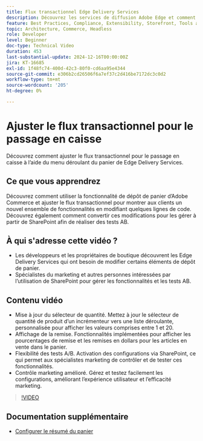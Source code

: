 ```yaml
---
title: Flux transactionnel Edge Delivery Services
description: Découvrez les services de diffusion Adobe Edge et comment modifier le flux transactionnel.
feature: Best Practices, Compliance, Extensibility, Storefront, Tools and External Services
topic: Architecture, Commerce, Headless
role: Developer
level: Beginner
doc-type: Technical Video
duration: 453
last-substantial-update: 2024-12-16T00:00:00Z
jira: KT-16685
exl-id: 1f48fc74-400d-42c3-80f0-cd6aa95e4344
source-git-commit: e306b2cd26506f6a7ef37c2d416be7172dc3c0d2
workflow-type: tm+mt
source-wordcount: '205'
ht-degree: 0%

---
```


# Ajuster le flux transactionnel pour le passage en caisse

Découvrez comment ajuster le flux transactionnel pour le passage en caisse à l’aide du menu déroulant du panier de Edge Delivery Services.

## Ce que vous apprendrez

Découvrez comment utiliser la fonctionnalité de dépôt de panier d’Adobe Commerce et ajuster le flux transactionnel pour montrer aux clients un nouvel ensemble de fonctionnalités en modifiant quelques lignes de code.  Découvrez également comment convertir ces modifications pour les gérer à partir de SharePoint afin de réaliser des tests AB.

## À qui s&#39;adresse cette vidéo ?

* Les développeurs et les propriétaires de boutique découvrent les Edge Delivery Services qui ont besoin de modifier certains éléments de dépôt de panier.
* Spécialistes du marketing et autres personnes intéressées par l’utilisation de SharePoint pour gérer les fonctionnalités et les tests AB.

## Contenu vidéo

* Mise à jour du sélecteur de quantité. Mettez à jour le sélecteur de quantité de produit d’un incrémenteur vers une liste déroulante, personnalisée pour afficher les valeurs comprises entre 1 et 20.
* Affichage de la remise. Fonctionnalités implémentées pour afficher les pourcentages de remise et les remises en dollars pour les articles en vente dans le panier.
* Flexibilité des tests A/B. Activation des configurations via SharePoint, ce qui permet aux spécialistes marketing de contrôler et de tester ces fonctionnalités.
* Contrôle marketing amélioré. Gérez et testez facilement les configurations, améliorant l’expérience utilisateur et l’efficacité marketing.

>[!VIDEO](https://video.tv.adobe.com/v/3442353?learn=on&captions=fre_fr)

## Documentation supplémentaire

* [Configurer le résumé du panier](https://experienceleague.adobe.com/developer/commerce/storefront/dropins/cart/tutorials/configure-cart-summary/?lang=fr)
